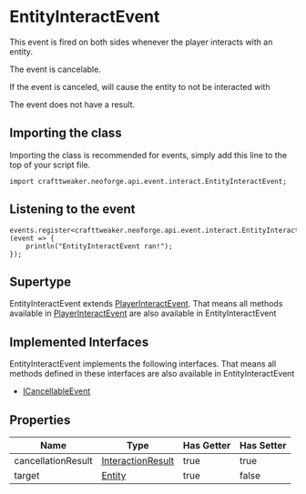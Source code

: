 # EntityInteractEvent

This event is fired on both sides whenever the player interacts with an entity.

The event is cancelable.

If the event is canceled, will cause the entity to not be interacted with

The event does not have a result.



## Importing the class

Importing the class is recommended for events, simply add this line to the top of your script file.
```zenscript
import crafttweaker.neoforge.api.event.interact.EntityInteractEvent;
```


## Listening to the event

```zenscript
events.register<crafttweaker.neoforge.api.event.interact.EntityInteractEvent>(event => {
    println("EntityInteractEvent ran!");
});
```


## Supertype

EntityInteractEvent extends [PlayerInteractEvent](/neoforge/api/event/interact/PlayerInteractEvent). That means all methods available in [PlayerInteractEvent](/neoforge/api/event/interact/PlayerInteractEvent) are also available in EntityInteractEvent

## Implemented Interfaces
EntityInteractEvent implements the following interfaces. That means all methods defined in these interfaces are also available in EntityInteractEvent

- [ICancellableEvent](/neoforge/api/event/ICancellableEvent)

## Properties

|        Name        |                           Type                            | Has Getter | Has Setter |
|--------------------|-----------------------------------------------------------|------------|------------|
| cancellationResult | [InteractionResult](/vanilla/api/world/InteractionResult) | true       | true       |
| target             | [Entity](/vanilla/api/entity/Entity)                      | true       | false      |

